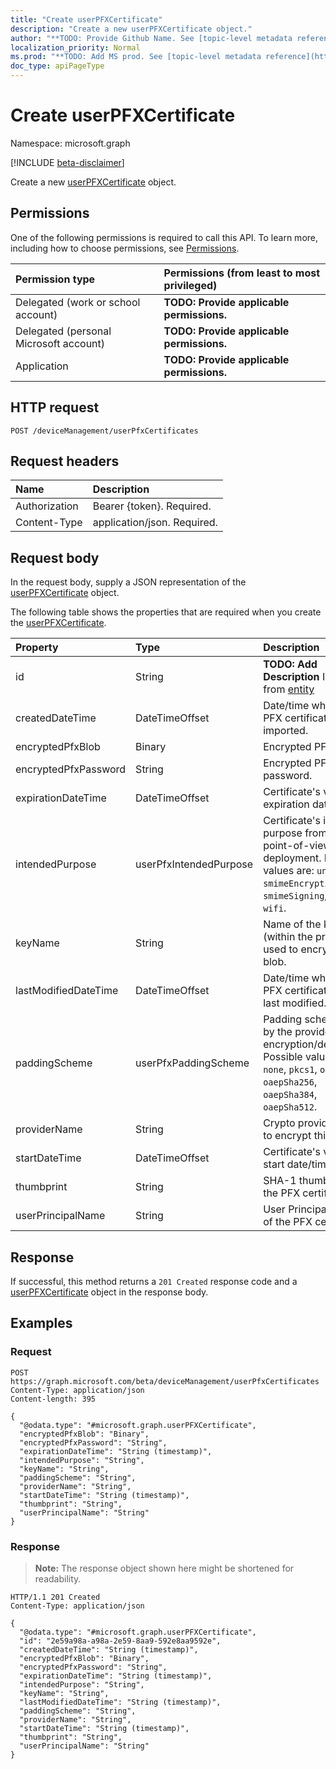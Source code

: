 ```yaml
---
title: "Create userPFXCertificate"
description: "Create a new userPFXCertificate object."
author: "**TODO: Provide Github Name. See [topic-level metadata reference](https://msgo.azurewebsites.net/add/document/guidelines/metadata.html#topic-level-metadata)**"
localization_priority: Normal
ms.prod: "**TODO: Add MS prod. See [topic-level metadata reference](https://msgo.azurewebsites.net/add/document/guidelines/metadata.html#topic-level-metadata)**"
doc_type: apiPageType
---
```


# Create userPFXCertificate
Namespace: microsoft.graph

[!INCLUDE [beta-disclaimer](../../includes/beta-disclaimer.md)]

Create a new [userPFXCertificate](../resources/userpfxcertificate.md) object.

## Permissions
One of the following permissions is required to call this API. To learn more, including how to choose permissions, see [Permissions](/graph/permissions-reference).

|Permission type|Permissions (from least to most privileged)|
|:---|:---|
|Delegated (work or school account)|**TODO: Provide applicable permissions.**|
|Delegated (personal Microsoft account)|**TODO: Provide applicable permissions.**|
|Application|**TODO: Provide applicable permissions.**|

## HTTP request

<!-- {
  "blockType": "ignored"
}
-->
``` http
POST /deviceManagement/userPfxCertificates
```

## Request headers
|Name|Description|
|:---|:---|
|Authorization|Bearer {token}. Required.|
|Content-Type|application/json. Required.|

## Request body
In the request body, supply a JSON representation of the [userPFXCertificate](../resources/userpfxcertificate.md) object.

The following table shows the properties that are required when you create the [userPFXCertificate](../resources/userpfxcertificate.md).

|Property|Type|Description|
|:---|:---|:---|
|id|String|**TODO: Add Description** Inherited from [entity](../resources/entity.md)|
|createdDateTime|DateTimeOffset|Date/time when this PFX certificate was imported.|
|encryptedPfxBlob|Binary|Encrypted PFX blob.|
|encryptedPfxPassword|String|Encrypted PFX password.|
|expirationDateTime|DateTimeOffset|Certificate's validity expiration date/time.|
|intendedPurpose|userPfxIntendedPurpose|Certificate's intended purpose from the point-of-view of deployment. Possible values are: `unassigned`, `smimeEncryption`, `smimeSigning`, `vpn`, `wifi`.|
|keyName|String|Name of the key (within the provider) used to encrypt the blob.|
|lastModifiedDateTime|DateTimeOffset|Date/time when this PFX certificate was last modified.|
|paddingScheme|userPfxPaddingScheme|Padding scheme used by the provider during encryption/decryption. Possible values are: `none`, `pkcs1`, `oaepSha1`, `oaepSha256`, `oaepSha384`, `oaepSha512`.|
|providerName|String|Crypto provider used to encrypt this blob.|
|startDateTime|DateTimeOffset|Certificate's validity start date/time.|
|thumbprint|String|SHA-1 thumbprint of the PFX certificate.|
|userPrincipalName|String|User Principal Name of the PFX certificate.|



## Response

If successful, this method returns a `201 Created` response code and a [userPFXCertificate](../resources/userpfxcertificate.md) object in the response body.

## Examples

### Request
<!-- {
  "blockType": "request",
  "name": "create_userpfxcertificate_from_"
}
-->
``` http
POST https://graph.microsoft.com/beta/deviceManagement/userPfxCertificates
Content-Type: application/json
Content-length: 395

{
  "@odata.type": "#microsoft.graph.userPFXCertificate",
  "encryptedPfxBlob": "Binary",
  "encryptedPfxPassword": "String",
  "expirationDateTime": "String (timestamp)",
  "intendedPurpose": "String",
  "keyName": "String",
  "paddingScheme": "String",
  "providerName": "String",
  "startDateTime": "String (timestamp)",
  "thumbprint": "String",
  "userPrincipalName": "String"
}
```


### Response
>**Note:** The response object shown here might be shortened for readability.
<!-- {
  "blockType": "response",
  "truncated": true,
  "@odata.type": "microsoft.graph.userPFXCertificate"
}
-->
``` http
HTTP/1.1 201 Created
Content-Type: application/json

{
  "@odata.type": "#microsoft.graph.userPFXCertificate",
  "id": "2e59a98a-a98a-2e59-8aa9-592e8aa9592e",
  "createdDateTime": "String (timestamp)",
  "encryptedPfxBlob": "Binary",
  "encryptedPfxPassword": "String",
  "expirationDateTime": "String (timestamp)",
  "intendedPurpose": "String",
  "keyName": "String",
  "lastModifiedDateTime": "String (timestamp)",
  "paddingScheme": "String",
  "providerName": "String",
  "startDateTime": "String (timestamp)",
  "thumbprint": "String",
  "userPrincipalName": "String"
}
```

